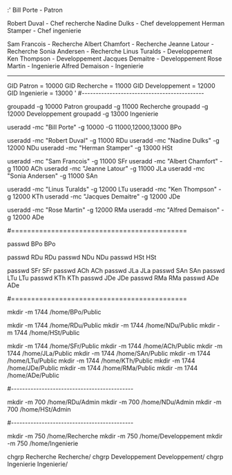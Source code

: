 :'
Bill Porte - Patron

Robert Duval - Chef recherche
Nadine Dulks - Chef developpement
Herman Stamper - Chef ingenierie

Sam Francois - Recherche
Albert Chamfort - Recherche
Jeanne Latour - Recherche
Sonia Andersen - Recherche
Linus Turalds - Developpement
Ken Thompson - Developpement
Jacques Demaitre - Developpement
Rose Martin - Ingenierie
Alfred Demaison - Ingenierie

--------------------------------------------

GID Patron = 10000
GID Recherche = 11000
GID Developpement = 12000
GID Ingenierie = 13000
'
#--------------------------------------------

groupadd -g 10000 Patron
groupadd -g 11000 Recherche
groupadd -g 12000 Developpement
groupadd -g 13000 Ingenierie

useradd -mc "Bill Porte" -g 10000 -G 11000,12000,13000 BPo

useradd -mc "Robert Duval" -g 11000 RDu
useradd -mc "Nadine Dulks" -g 12000 NDu
useradd -mc "Herman Stamper" -g 13000 HSt

useradd -mc "Sam Francois" -g 11000 SFr
useradd -mc "Albert Chamfort" -g 11000 ACh
useradd -mc "Jeanne Latour" -g 11000 JLa
useradd -mc "Sonia Andersen" -g 11000 SAn

useradd -mc "Linus Turalds" -g 12000 LTu
useradd -mc "Ken Thompson" -g 12000 KTh
useradd -mc "Jacques Demaitre" -g 12000 JDe

useradd -mc "Rose Martin" -g 12000 RMa
useradd -mc "Alfred Demaison" -g 12000 ADe

#============================================

passwd BPo BPo

passwd RDu RDu
passwd NDu NDu
passwd HSt HSt

passwd SFr SFr
passwd ACh ACh
passwd JLa JLa
passwd SAn SAn
passwd LTu LTu
passwd KTh KTh
passwd JDe JDe
passwd RMa RMa
passwd ADe ADe

#============================================

mkdir -m 1744 /home/BPo/Public

mkdir -m 1744 /home/RDu/Public
mkdir -m 1744 /home/NDu/Public
mkdir -m 1744 /home/HSt/Public

mkdir -m 1744 /home/SFr/Public
mkdir -m 1744 /home/ACh/Public
mkdir -m 1744 /home/JLa/Public
mkdir -m 1744 /home/SAn/Public
mkdir -m 1744 /home/LTu/Public
mkdir -m 1744 /home/KTh/Public
mkdir -m 1744 /home/JDe/Public
mkdir -m 1744 /home/RMa/Public
mkdir -m 1744 /home/ADe/Public

#--------------------------------------------

mkdir -m 700 /home/RDu/Admin
mkdir -m 700 /home/NDu/Admin
mkdir -m 700 /home/HSt/Admin 

#--------------------------------------------

mkdir -m 750 /home/Recherche
mkdir -m 750 /home/Developpement
mkdir -m 750 /home/Ingenierie

chgrp Recherche Recherche/
chgrp Developpement Developpement/
chgrp Ingenierie Ingenierie/

